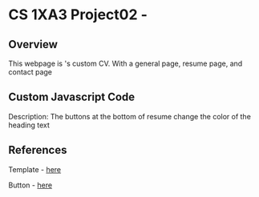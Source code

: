 # CS 1XA3 Project02 - <chenh214>
## Overview

This webpage is <Helen Chen>'s custom CV. With a general page, resume page, and contact page

## Custom Javascript Code
Description: The buttons at the bottom of resume change the color of the heading text

## References
Template - [here](https://www.free-css.com/free-css-templates/page250/patsy-doherty)

Button - [here](https://www.w3schools.com/css/css3_buttons.asp)



